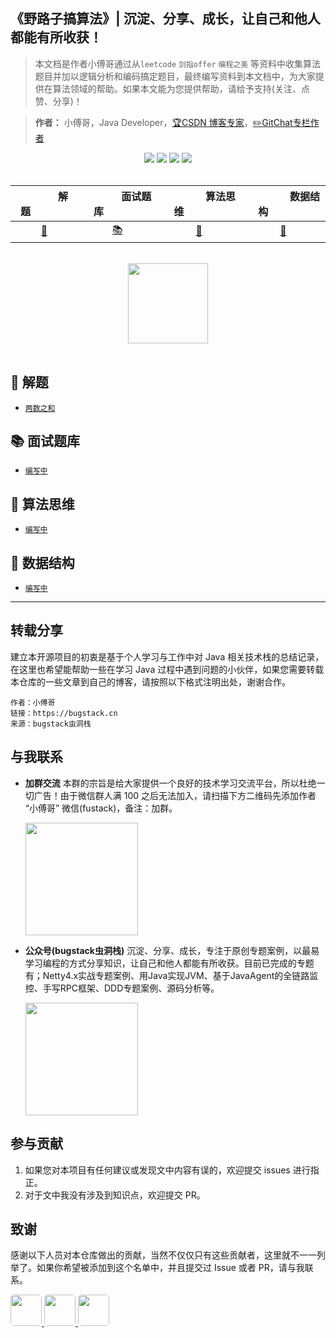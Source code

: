 ##  《野路子搞算法》| 沉淀、分享、成长，让自己和他人都能有所收获！

> 本文档是作者小傅哥通过从```leetcode``` ```剑指offer``` ```编程之美``` 等资料中收集算法题目并加以逻辑分析和编码搞定题目，最终编写资料到本文档中，为大家提供在算法领域的帮助。如果本文能为您提供帮助，请给予支持(关注、点赞、分享)！

> **作者：** 小傅哥，Java Developer，[:trophy:CSDN 博客专家](https://bugstack.blog.csdn.net)，[:pencil2:GitChat专栏作者](https://gitbook.cn/gitchat/column/5e5d29ac3fbd2d3f5d05e05f)

<div align="center">
<a href="https://github.com/MyGitBooks/niubility-algorithm"><img src="https://badgen.net/github/stars/MyGitBooks/niubility-algorithm?icon=github&color=4ab8a1"></a>
<a href="https://itstack.org/_media/qrcode.png?x-oss-process=style/may"><img src="https://badgen.net/github/forks/MyGitBooks/niubility-algorithm?icon=github&color=4ab8a1"></a>
<a href="http://niubility-algorithm.itstack.org" target="_blank"><img src="https://itstack.org/_media/onlinebook.svg"></a>
<a href="https://itstack.org/_media/qrcode.png?x-oss-process=style/may"><img src="https://itstack.org/_media/wxbugstack.svg"></a>
</div>
<br/>

| &nbsp; &nbsp; &nbsp; &nbsp;&nbsp; &nbsp; &nbsp;&nbsp; 解题 &nbsp; &nbsp; &nbsp; &nbsp;&nbsp; &nbsp; &nbsp;&nbsp; |  &nbsp; &nbsp; &nbsp;&nbsp; &nbsp; &nbsp;&nbsp; &nbsp; 面试题库 &nbsp; &nbsp; &nbsp;&nbsp; &nbsp; &nbsp;&nbsp; &nbsp; | &nbsp; &nbsp; &nbsp; &nbsp;&nbsp; &nbsp; &nbsp;&nbsp; &nbsp; 算法思维&nbsp; &nbsp; &nbsp; &nbsp;&nbsp; &nbsp; &nbsp;&nbsp; &nbsp;  | &nbsp; &nbsp; &nbsp; &nbsp;&nbsp; &nbsp; &nbsp;&nbsp; &nbsp; 数据结构&nbsp; &nbsp; &nbsp; &nbsp;&nbsp; &nbsp; &nbsp;&nbsp; &nbsp;  | 
| :---: |  :---: |  :---: | :---: |
| [:hocho:](#hocho-解题) | [:books:](#books-面试题库) | [:key:](#key-算法思维) | [:cookie:](#cookie-数据结构) |  

<br/>
<div align="center">
    <a href="http://niubility-algorithm.itstack.org" style="text-decoration:none"><img src="http://niubility-algorithm.itstack.org/_media/tree.png" width="128px"></a>
</div>
<br/>  

## :hocho: 解题

* [`两数之和`](https://github.com/MyGitBooks/niubility-algorithm/blob/master/docs/notes/%E8%A7%A3%E9%A2%98/%E4%B8%A4%E6%95%B0%E4%B9%8B%E5%92%8C.md)

## :books: 面试题库

* [`编写中`](#)

## :key: 算法思维

* [`编写中`](#)

## :cookie: 数据结构

* [`编写中`](#)

---

##  转载分享

建立本开源项目的初衷是基于个人学习与工作中对 Java 相关技术栈的总结记录，在这里也希望能帮助一些在学习 Java 过程中遇到问题的小伙伴，如果您需要转载本仓库的一些文章到自己的博客，请按照以下格式注明出处，谢谢合作。

```
作者：小傅哥
链接：https://bugstack.cn
来源：bugstack虫洞栈
```

## 与我联系

- **加群交流**
    本群的宗旨是给大家提供一个良好的技术学习交流平台，所以杜绝一切广告！由于微信群人满 100 之后无法加入，请扫描下方二维码先添加作者 “小傅哥” 微信(fustack)，备注：加群。
    
    <img src="https://itstack.org/_media/fustack.png?x-oss-process=style/may" width="180" height="180"/>

- **公众号(bugstack虫洞栈)**
    沉淀、分享、成长，专注于原创专题案例，以最易学习编程的方式分享知识，让自己和他人都能有所收获。目前已完成的专题有；Netty4.x实战专题案例、用Java实现JVM、基于JavaAgent的全链路监控、手写RPC框架、DDD专题案例、源码分析等。
    
    <img src="https://itstack.org/_media/qrcode.png?x-oss-process=style/may" width="180" height="180"/>

## 参与贡献

1. 如果您对本项目有任何建议或发现文中内容有误的，欢迎提交 issues 进行指正。
2. 对于文中我没有涉及到知识点，欢迎提交 PR。

## 致谢

感谢以下人员对本仓库做出的贡献，当然不仅仅只有这些贡献者，这里就不一一列举了。如果你希望被添加到这个名单中，并且提交过 Issue 或者 PR，请与我联系。

<a href="https://github.com/linw7">
    <img src="https://avatars0.githubusercontent.com/u/3761578?s=460&v=4" style="border-radius:5px" width="50px">
</a> 
<a href="https://github.com/g10guang">
    <img src="https://avatars0.githubusercontent.com/u/30902679?s=400&v=4" style="border-radius:5px" width="50px">
</a> 
<a href="https://github.com/g10guang">
    <img src="https://avatars1.githubusercontent.com/u/15908832?s=180&v=4" style="border-radius:5px" width="50px">
</a>
